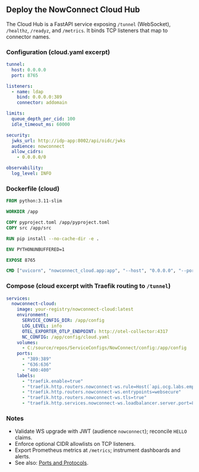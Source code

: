 ## Deploy the NowConnect Cloud Hub

The Cloud Hub is a FastAPI service exposing `/tunnel` (WebSocket), `/healthz`, `/readyz`, and `/metrics`. It binds TCP listeners that map to connector names.

### Configuration (cloud.yaml excerpt)

```yaml
tunnel:
  host: 0.0.0.0
  port: 8765

listeners:
  - name: ldap
    bind: 0.0.0.0:389
    connector: addomain

limits:
  queue_depth_per_cid: 100
  idle_timeout_ms: 60000

security:
  jwks_url: http://idp-app:8002/api/oidc/jwks
  audience: nowconnect
  allow_cidrs:
    - 0.0.0.0/0

observability:
  log_level: INFO
```

### Dockerfile (cloud)

```dockerfile
FROM python:3.11-slim

WORKDIR /app

COPY pyproject.toml /app/pyproject.toml
COPY src /app/src

RUN pip install --no-cache-dir -e .

ENV PYTHONUNBUFFERED=1

EXPOSE 8765

CMD ["uvicorn", "nowconnect_cloud.app:app", "--host", "0.0.0.0", "--port", "8765"]
```

### Compose (cloud excerpt with Traefik routing to `/tunnel`)

```yaml
services:
  nowconnect-cloud:
    image: your-registry/nowconnect-cloud:latest
    environment:
      SERVICE_CONFIG_DIR: /app/config
      LOG_LEVEL: info
      OTEL_EXPORTER_OTLP_ENDPOINT: http://otel-collector:4317
      NC_CONFIG: /app/config/cloud.yaml
    volumes:
      - C:/source/repos/ServiceConfigs/NowConnect/config:/app/config
    ports:
      - "389:389"
      - "636:636"
      - "400:400"
    labels:
      - "traefik.enable=true"
      - "traefik.http.routers.nowconnect-ws.rule=Host(`api.ocg.labs.empowernow.ai`) && Path(`/tunnel`)"
      - "traefik.http.routers.nowconnect-ws.entrypoints=websecure"
      - "traefik.http.routers.nowconnect-ws.tls=true"
      - "traefik.http.services.nowconnect-ws.loadbalancer.server.port=8765"
```

### Notes

- Validate WS upgrade with JWT (audience `nowconnect`); reconcile `HELLO` claims.
- Enforce optional CIDR allowlists on TCP listeners.
- Export Prometheus metrics at `/metrics`; instrument dashboards and alerts.
- See also: [Ports and Protocols](../reference/ports-and-protocols.md).

